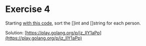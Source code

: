 # Exercise 4

Starting [with this code](https://play.golang.org/p/H_q75mpmHW), sort the []int and []string for each person.

Solution: [https://play.golang.org/p/jz_llY1aPp](https://play.golang.org/p/jz_llY1aPp)
